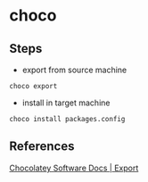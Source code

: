 # choco

## Steps

- export from source machine

```
choco export
```

- install in target machine

```
choco install packages.config
```

## References

[Chocolatey Software Docs | Export](https://docs.chocolatey.org/en-us/choco/commands/export)

